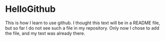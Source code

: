 # HelloGithub
This is how I learn to use github. 
I thought this text will be in a README file, but so far I do not see such a file in my repository. Only now I chose to add the file, and my text was already there.
